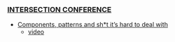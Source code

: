 ### [INTERSECTION CONFERENCE](https://intersection-conference.eu/)

- [Components, patterns and sh*t it’s hard to deal with](https://intersection-conference.eu/components-patterns)
    - [video](https://www.youtube.com/watch?v=SzP7B4r0g8o)